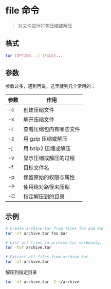 # file 命令

> 对文件进行打包压缩或解压

## 格式

```bash
tar [OPTION...] [FILE]...
```

## 参数

参数过多，遇到再说，这里就列几个常用的：

| 参数 | 作用 |
| --------- | --------- |
| -c | 创建压缩文件 |
| -x | 解开压缩文件 |
| -t | 查看压缩包内有哪些文件 |
| -z | 用 gzip 压缩或解压 |
| -j | 用 bzip2 压缩或解压 |
| -v | 显示压缩或解压的过程 |
| -f | 目标文件名 |
| -p | 保留原始的权限与属性 |
| -P | 使用绝对路径来压缩 |
| -C | 指定解压到的目录 |

## 示例

```bash
# Create archive.tar from files foo and bar.
tar -cf archive.tar foo bar

# List all files in archive.tar verbosely.
tar -tvf archive.tar

# Extract all files from archive.tar.
tar -xf archive.tar
```

解压到指定目录

```bash
tar -xf archive.tar -C ~/archive
```
